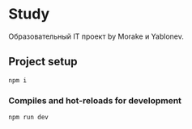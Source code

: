 # Study

Образовательный IT проект by Morake и Yablonev.

## Project setup
```
npm i
```

### Compiles and hot-reloads for development
```
npm run dev
```